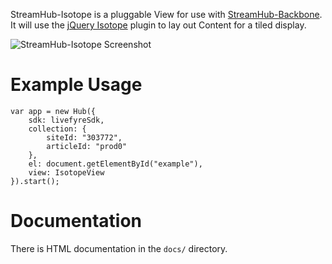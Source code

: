 StreamHub-Isotope is a pluggable View for use with [StreamHub-Backbone](http://gobengo.github.com/streamhub-backbone/). It will use the [jQuery Isotope](https://github.com/desandro/isotope) plugin to lay out Content for a tiled display.

![StreamHub-Isotope Screenshot](http://d.pr/i/n6CC+)

# Example Usage

    var app = new Hub({
        sdk: livefyreSdk,
        collection: {
            siteId: "303772",
            articleId: "prod0"
        },
        el: document.getElementById("example"),
        view: IsotopeView
    }).start();

# Documentation

There is HTML documentation in the `docs/` directory.
